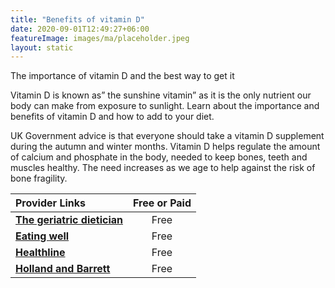```yaml
---
title: "Benefits of vitamin D"
date: 2020-09-01T12:49:27+06:00
featureImage: images/ma/placeholder.jpeg
layout: static
---
```


The importance of vitamin D and the best way to get it

Vitamin D is known as” the sunshine vitamin” as it is the only nutrient our body can make from exposure to sunlight. Learn about the importance and benefits of vitamin D and how to add to your diet.

UK Government advice is that everyone should take a vitamin D supplement during the autumn and winter months. Vitamin D helps regulate the amount of calcium and phosphate in the body, needed to keep bones, teeth and muscles healthy. The need increases as we age to help against the risk of bone fragility.

| Provider Links      | Free or Paid  |  
| :-----------          | :--------------:      |  
| [**The geriatric dietician**](https://thegeriatricdietitian.com/vitamin-d-in-the-elderly/) | Free | 
| [**Eating well**](https://www.eatingwell.com/gallery/12814/recipes-to-get-more-vitamin-d/) | Free | 
| [**Healthline**](https://www.healthline.com/health/nutrition/vitamin-d-foods) | Free | 
| [**Holland and Barrett**](https://www.hollandandbarrett.com/the-health-hub/vitamins-and-supplements/vitamins/vitamin-d/best-vitamin-d-supplements/) | Free | 
  

<br/><br/>






